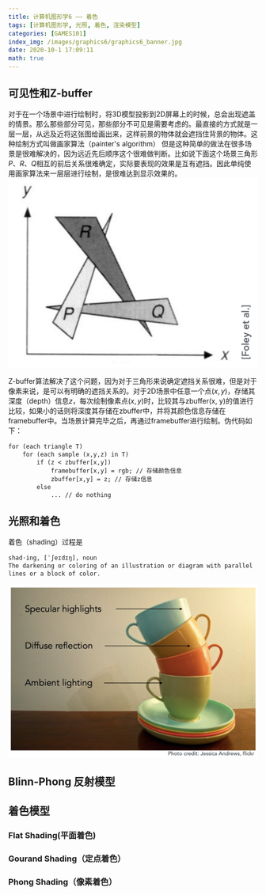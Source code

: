 ```yaml
---
title: 计算机图形学6 —— 着色 
tags: [计算机图形学, 光照, 着色, 渲染模型]
categories: [GAMES101]
index_img: /images/graphics6/graphics6_banner.jpg
date: 2020-10-1 17:09:11
math: true
---
```

## 可见性和Z-buffer
对于在一个场景中进行绘制时，将3D模型投影到2D屏幕上的时候，总会出现遮盖的情景。那么那些部分可见，那些部分不可见是需要考虑的。最直接的方式就是一层一层，从远及近将这张图给画出来，这样前景的物体就会遮挡住背景的物体。这种绘制方式叫做画家算法（painter's algorithm）
但是这种简单的做法在很多场景是很难解决的，因为远近先后顺序这个很难做判断。比如说下面这个场景三角形$P、R、Q$相互的前后关系很难确定，实际要表现的效果是互有遮挡。因此单纯使用画家算法来一层层进行绘制，是很难达到显示效果的。
![](/images/graphics6/graphics6_painter.png)

Z-buffer算法解决了这个问题，因为对于三角形来说确定遮挡关系很难，但是对于像素来说，是可以有明确的遮挡关系的。对于2D场景中任意一个点$(x, y)$，存储其深度（depth）信息$z$，每次绘制像素点$(x, y)$时，比较其与zbuffer(x, y)的值进行比较，如果小的话则将深度其存储在zbuffer中，并将其颜色信息存储在framebuffer中。当场景计算完毕之后，再通过framebuffer进行绘制。伪代码如下：
```
for (each triangle T)
    for (each sample (x,y,z) in T)
        if (z < zbuffer[x,y]) 
            framebuffer[x,y] = rgb; // 存储颜色信息
            zbuffer[x,y] = z; // 存储z信息
        else
            ... // do nothing
```
## 光照和着色
着色（shading）过程是

```
shad·ing, [ˈʃeɪdɪŋ], noun
The darkening or coloring of an illustration or diagram with parallel lines or a block of color.
```
![](/images/graphics6/graphics6_shading.png)
## Blinn-Phong 反射模型

## 着色模型

### Flat Shading(平面着色)

### Gourand Shading（定点着色）

### Phong Shading（像素着色）
